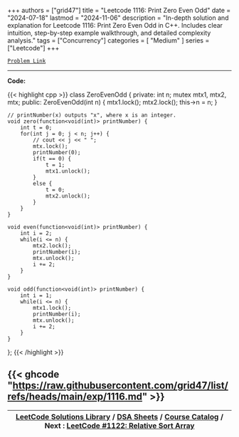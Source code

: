 
+++
authors = ["grid47"]
title = "Leetcode 1116: Print Zero Even Odd"
date = "2024-07-18"
lastmod = "2024-11-06"
description = "In-depth solution and explanation for Leetcode 1116: Print Zero Even Odd in C++. Includes clear intuition, step-by-step example walkthrough, and detailed complexity analysis."
tags = ["Concurrency"]
categories = [
    "Medium"
]
series = ["Leetcode"]
+++



[`Problem Link`](https://leetcode.com/problems/print-zero-even-odd/description/)

---
**Code:**

{{< highlight cpp >}}
class ZeroEvenOdd {
private:
    int n;
    mutex mtx1, mtx2, mtx;
public:
    ZeroEvenOdd(int n) {
        mtx1.lock();
        mtx2.lock();
        this->n = n;
    }

    // printNumber(x) outputs "x", where x is an integer.
    void zero(function<void(int)> printNumber) {
        int t = 0;
        for(int j = 0; j < n; j++) {
            // cout << j << " ";
            mtx.lock();
            printNumber(0);
            if(t == 0) {
                t = 1;
                mtx1.unlock();         
            }
            else {
                t = 0;
                mtx2.unlock();            
            }            
        }
    }

    void even(function<void(int)> printNumber) {
        int i = 2;
        while(i <= n) {
            mtx2.lock();
            printNumber(i);
            mtx.unlock();
            i += 2;
        }
    }

    void odd(function<void(int)> printNumber) {
        int i = 1;
        while(i <= n) {
            mtx1.lock();
            printNumber(i);        
            mtx.unlock();
            i += 2;
        }
    }
};
{{< /highlight >}}

{{< ghcode "https://raw.githubusercontent.com/grid47/list/refs/heads/main/exp/1116.md" >}}
---

| [LeetCode Solutions Library](https://grid47.xyz/leetcode/) / [DSA Sheets](https://grid47.xyz/sheets/) / [Course Catalog](https://grid47.xyz/courses/) / Next : [LeetCode #1122: Relative Sort Array](https://grid47.xyz/posts/leetcode-1122-relative-sort-array-solution/) |
| --- |
